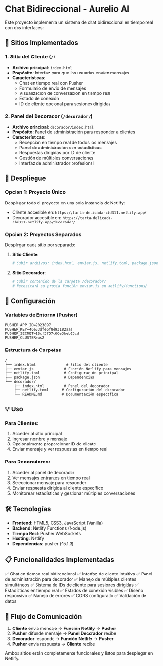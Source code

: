 # Chat Bidireccional - Aurelio AI

Este proyecto implementa un sistema de chat bidireccional en tiempo real con dos interfaces:

## 🎯 Sitios Implementados

### 1. **Sitio del Cliente** (`/`)
- **Archivo principal**: `index.html`
- **Propósito**: Interfaz para que los usuarios envíen mensajes
- **Características**:
  - Chat en tiempo real con Pusher
  - Formulario de envío de mensajes
  - Visualización de conversación en tiempo real
  - Estado de conexión
  - ID de cliente opcional para sesiones dirigidas

### 2. **Panel del Decorador** (`/decorador/`)
- **Archivo principal**: `decorador/index.html`
- **Propósito**: Panel de administración para responder a clientes
- **Características**:
  - Recepción en tiempo real de todos los mensajes
  - Panel de administración con estadísticas
  - Respuestas dirigidas por ID de cliente
  - Gestión de múltiples conversaciones
  - Interfaz de administrador profesional

## 🚀 Despliegue

### Opción 1: Proyecto Único
Desplegar todo el proyecto en una sola instancia de Netlify:
- Cliente accesible en: `https://tarta-delicada-cbd311.netlify.app/`
- Decorador accesible en: `https://tarta-delicada-cbd311.netlify.app/decorador/`

### Opción 2: Proyectos Separados
Desplegar cada sitio por separado:

1. **Sitio Cliente**:
   ```bash
   # Subir archivos: index.html, enviar.js, netlify.toml, package.json
   ```

2. **Sitio Decorador**:
   ```bash
   # Subir contenido de la carpeta /decorador/
   # Necesitará su propia función enviar.js en netlify/functions/
   ```

## 🔧 Configuración

### Variables de Entorno (Pusher)
```
PUSHER_APP_ID=2023897
PUSHER_KEY=46e53dfe6f8d93182aaa
PUSHER_SECRET=18cf3757c66e3beb13cd
PUSHER_CLUSTER=us2
```

### Estructura de Carpetas
```
/
├── index.html              # Sitio del cliente
├── enviar.js              # Función Netlify para mensajes
├── netlify.toml           # Configuración principal
├── package.json           # Dependencias
└── decorador/
    ├── index.html         # Panel del decorador
    ├── netlify.toml      # Configuración del decorador
    └── README.md         # Documentación específica
```

## 💡 Uso

### Para Clientes:
1. Acceder al sitio principal
2. Ingresar nombre y mensaje
3. Opcionalmente proporcionar ID de cliente
4. Enviar mensaje y ver respuestas en tiempo real

### Para Decoradores:
1. Acceder al panel de decorador
2. Ver mensajes entrantes en tiempo real
3. Seleccionar mensaje para responder
4. Enviar respuesta dirigida al cliente específico
5. Monitorear estadísticas y gestionar múltiples conversaciones

## 🛠️ Tecnologías

- **Frontend**: HTML5, CSS3, JavaScript (Vanilla)
- **Backend**: Netlify Functions (Node.js)
- **Tiempo Real**: Pusher WebSockets
- **Hosting**: Netlify
- **Dependencias**: pusher (^5.1.3)

## 📋 Funcionalidades Implementadas

✅ Chat en tiempo real bidireccional
✅ Interfaz de cliente intuitiva
✅ Panel de administración para decorador
✅ Manejo de múltiples clientes simultáneos
✅ Sistema de IDs de cliente para sesiones dirigidas
✅ Estadísticas en tiempo real
✅ Estados de conexión visibles
✅ Diseño responsivo
✅ Manejo de errores
✅ CORS configurado
✅ Validación de datos

## 🔄 Flujo de Comunicación

1. **Cliente** envía mensaje → **Función Netlify** → **Pusher**
2. **Pusher** difunde mensaje → **Panel Decorador** recibe
3. **Decorador** responde → **Función Netlify** → **Pusher**
4. **Pusher** envía respuesta → **Cliente** recibe

Ambos sitios están completamente funcionales y listos para desplegar en Netlify.
